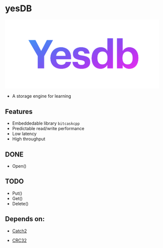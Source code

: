 # yesDB

![yesdb](/logo/yesdb.png)

- A storage engine for learning

## Features

* Embeddedable library `bitcaskcpp`
* Predictable read/write performance
* Low latency
* High throughput
## DONE
- Open()
## TODO
- Put()
- Get()
- Delete()

## Depends on:
- [Catch2](https://github.com/catchorg/Catch2)
* [CRC32](https://github.com/google/crc32c)
